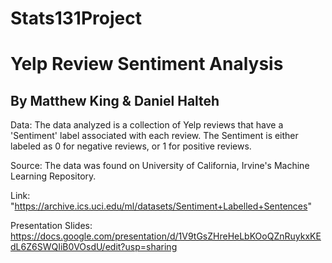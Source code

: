 # Stats131Project
# Yelp Review Sentiment Analysis

## By Matthew King & Daniel Halteh

Data: The data analyzed is a collection of Yelp reviews that have a 'Sentiment' label associated with each review. The Sentiment is either labeled as 0 for negative reviews, or 1 for positive reviews.

Source: The data was found on University of California, Irvine's Machine Learning Repository.

Link: "https://archive.ics.uci.edu/ml/datasets/Sentiment+Labelled+Sentences"

Presentation Slides: https://docs.google.com/presentation/d/1V9tGsZHreHeLbKOoQZnRuykxKEdL6Z6SWQIiB0VOsdU/edit?usp=sharing
